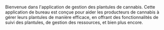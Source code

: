 Bienvenue dans l'application de gestion des plantules de cannabis.
Cette application de bureau est conçue pour aider les producteurs de cannabis à gérer leurs plantules de manière efficace, 
en offrant des fonctionnalités de suivi des plantules, de gestion des ressources, et bien plus encore.
